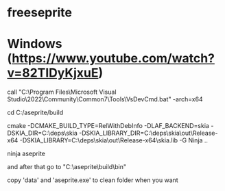 # freeseprite


# Windows (https://www.youtube.com/watch?v=82TIDyKjxuE)

call "C:\Program Files\Microsoft Visual Studio\2022\Community\Common7\Tools\VsDevCmd.bat" -arch=x64

cd C:/aseprite/build

cmake -DCMAKE_BUILD_TYPE=RelWithDebInfo -DLAF_BACKEND=skia -DSKIA_DIR=C:\deps\skia -DSKIA_LIBRARY_DIR=C:\deps\skia\out\Release-x64 -DSKIA_LIBRARY=C:\deps\skia\out\Release-x64\skia.lib -G Ninja ..

ninja aseprite

and after that go to "C:\aseprite\build\bin"

copy 'data' and 'aseprite.exe' to clean folder when you want
